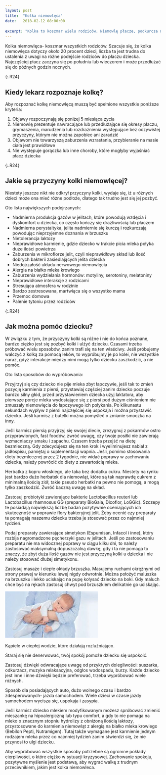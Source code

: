 ```yaml
---
layout: post
title:  "Kolka niemowlęca"
date:   2018-02-12 08:00:00

excerpt: "Kolka to koszmar wielu rodziców. Niemowlę płacze, podkurcza nóżki i nie można go szybko uspokoić. Nikt jeszcze nie odkrył przyczyn kolki, ani jednego skutecznego leku na nią. Jest jednak kilka sposobów, które można wypróbować i które u części dzieci zmniejszają dolegliwości. "
---
```


Kolka niemowlęca- koszmar wszystkich rodziców. Szacuje się, że kolka niemowlęca dotyczy około 20 procent dzieci, liczba ta jest trudna do ustalenia z uwagi na różne podejście rodziców do płaczu dziecka. Najczęściej płacz zaczyna się po południu lub wieczorem i może przedłużać się do późnych godzin nocnych.

{:.R24}
## Kiedy lekarz rozpoznaje kolkę?

Aby rozpoznać kolkę niemowlęcą muszą być spełnione wszystkie poniższe kryteria:  
1)	Objawy rozpoczynają się poniżej 5 miesiąca życia  
2)	Niemowlę prezentuje nawracające lub przedłużające się okresy płaczu, grymaszenia, marudzenia lub rozdrażnienia występujące bez oczywistej przyczyny, którym nie można zapobiec ani zaradzić  
3)	Objawom nie towarzyszą zaburzenia wzrastania, przybieranie na masie ciała jest prawidłowe  
4)	Nie występuje gorączka lub inne choroby, które mogłyby wyjaśniać płacz dziecka  

{:.R24}
## Jakie są przyczyny kolki niemowlęcej?

Niestety jeszcze nikt nie odkrył przyczyny kolki, wydaje się, iż u różnych dzieci może ona mieć różne podłoże, dlatego tak trudno jest się jej pozbyć.  

Oto lista największych podejrzanych:  
* Nadmierna produkcja gazów w jelitach, które powodują wzdęcia i dyskomfort u dziecka, co często kończy się drażliwością lub płaczem  
* Nadmierna perystaltyka, jelita nadmiernie się kurczą i rozkurczają powodując nieprzyjemne doznania w brzuszku  
* Nietolerancja laktozy  
* Nieprawidłowe karmienie, gdzie dziecko w trakcie picia mleka połyka duże ilości powietrza  
* Zaburzenia w mikroflorze jelit, czyli nieprawidłowy skład lub ilość dobrych bakterii zasiedlających jelita dziecka  
* Niedojrzałość układu nerwowego niemowlęcia  
* Alergia na białko mleka krowiego  
* Zaburzenia wydzielania hormonów: motyliny, serotoniny, melatoniny  
* Nieprawidłowe interakcje z rodzicami  
* Stresująca atmosfera w rodzinie  
* Bardzo zestresowana, martwiąca się o wszystko mama  
* Przemoc domowa  
* Palenie tytoniu przez rodziców 

{:.R24}
## Jak można pomóc dziecku?

W związku z tym, że przyczyny kolki są różne i nie do końca poznane, bardzo ciężko jest się pozbyć kolki i ulżyć dziecku. Czasami trzeba próbować wielu sposobów, zanim trafi się na ten właściwy. Jeśli próbujemy walczyć z kolką za pomocą leków, to wypróbujmy je po kolei, nie wszystkie naraz, gdyż interakcje między nimi mogą tylko dziecku zaszkodzić, a nie pomóc.  

Oto lista sposobów do wypróbowania:  

Przyjrzyj się czy dziecko nie pije mleka zbyt łapczywie, jeśli tak to zmień pozycję karmienia z piersi, przystawiaj częściej zanim dziecko poczuje bardzo silny głód, przed przystawieniem dziecka użyj laktatora, aby pierwsze porcje mleka wydostające się z piersi pod dużym ciśnieniem nie zmuszały niemowlęcia do łapczywego ich połykania. Po kilkunastu sekundach wypływ z piersi najczęściej się uspokaja i można przystawić dziecko. Jeśli karmisz z butelki można pomyśleć o zmianie smoczka na inny.

Jeśli karmisz piersią przyjrzyj się swojej diecie, zrezygnuj z pokarmów ostro przyprawionych, fast foodów, zwróć uwagę, czy twoje posiłki nie zawierają wzmacniaczy smaku i zapachu. Czasem trzeba przejść na dietę bezmleczną. Gdy zdecydujesz się na ten krok i wyeliminujesz nabiał z jadłospisu, pamiętaj o suplementacji wapnia. Jeśli, pomimo stosowania diety bezmlecznej przez 2 tygodnie, nie widać poprawy w zachowaniu dziecka, należy powrócić do diety z zawartością mleka.  

Herbatka z kopru włoskiego, ale taka bez dodatku cukru. Niestety na rynku jest bardzo dużo herbatek dla niemowląt, które są tak naprawdę cukrem z minimalną ilością ziół, takie pseudo herbatki na pewno nie pomogą, a mogą tylko zaszkodzić. Zwróć baczną uwagę na skład.  

Zastosuj probiotyki zawierające bakterie Lactobacillus reuteri lub Lactobacillus rhamnosus GG (preparaty BioGaia, Dicoflor, LoGGic). Szczepy te posiadają największą liczbę badań pozytywnie oceniających ich skuteczność w poprawie flory bakteryjnej jelit. Żeby ocenić czy preparaty te pomagają naszemu dziecku trzeba je stosować przez co najmniej tydzień.  

Podaj preparaty zawierające simetykon (Espumisan, Infacol i inne), który rozbija nagromadzone pęcherzyki gazu w jelitach. Jeśli po zastosowaniu preparatu nie ma widocznej poprawy w ciągu kilku dni, to należy zastosować maksymalną dopuszczalną dawkę, gdy i ta nie pomaga to znaczy, że zbyt duża ilość gazów nie jest przyczyną kolki u dziecka i nie należy stosować dłużej simetykonu.  

Zastosuj masaże i ciepłe okłady brzuszka. Masujemy ruchami okrężnymi od strony prawej w kierunku lewej nigdy odwrotnie. Można położyć maluszka na brzuszku i lekko uciskając na pupę kołysać dziecko na boki. Gdy maluch chce być na rękach zastosuj chwyt pod brzuszkiem delikatnie go uciskając.

![kolka](/png/kolkanoszenie.jpg)

Kąpiele w ciepłej wodzie, które działają rozluźniająco.  

Staraj się nie denerwować, twój spokój pomoże dziecku się uspokoić. 

Zastosuj dźwięki odwracające uwagę od przykrych dolegliwości: suszarka, odkurzacz, muzyka relaksacyjna, odgłos wodospadu, burzy. Każde dziecko jest inne i inne dźwięki będzie preferować, trzeba wypróbować wiele różnych.  

Sposób dla posiadających auto, dużo wolnego czasu i bardzo zdesperowanych- jazda samochodem. Wiele dzieci w czasie jazdy samochodem wycisza się, uspokaja i zasypia.  

Jeśli karmisz dziecko mlekiem modyfikowanym możesz spróbować zmienić mieszankę na  hipoalergiczną lub typu comfort, a gdy to nie pomaga na mleko o znacznym stopniu hydrolizy z obniżoną ilością laktozy, przystosowane do karmienia niemowląt z alergią na białko mleka krowiego (Bebilon Pepti, Nutramigen). Tutaj także wymagane jest karmienie jednym rodzajem mleka przez co najmniej tydzień zanim stwierdzi się, że nie przynosi to ulgi dziecku.

Aby wypróbować wszystkie sposoby potrzebne są ogromne pokłady cierpliwości, o które ciężko w sytuacji kryzysowej. Zachowanie spokoju, pozytywne myślenie jest podstawą, aby wygrać walkę z trudnym przeciwnikiem, jakim jest kolka niemowleca.
